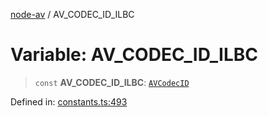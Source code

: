 [node-av](../globals.md) / AV\_CODEC\_ID\_ILBC

# Variable: AV\_CODEC\_ID\_ILBC

> `const` **AV\_CODEC\_ID\_ILBC**: [`AVCodecID`](../type-aliases/AVCodecID.md)

Defined in: [constants.ts:493](https://github.com/seydx/av/blob/f8631fc881b394300b1479f511d55cf1c370a87f/src/constants/constants.ts#L493)
